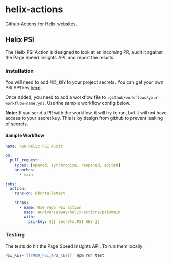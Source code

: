 # helix-actions
Github Actions for Helix websites.

## Helix PSI
The Helix PSI Action is designed to look at an incoming PR, audit it against the Page Speed Insights API, and report the results.

### Installation
You will need to add `PSI_KEY` to your project secrets. You can get your own PSI API key [here](https://developers.google.com/speed/docs/insights/v5/get-started#APIKey).

Once added, you need to add a workflow file to `.github/workflows/your-workflow-name.yml`. Use the sample workflow config below.

**Note:** If you send a PR with the workflow, it will try to run, but it will not have access to your secret key. This is by design from github to prevent leaking of secrets.

#### Sample Workflow

```yml
name: Run Helix PSI Audit

on:
  pull_request:
    types: [opened, synchronize, reopened, edited]
    branches:
      - main

jobs:
  action:
    runs-on: ubuntu-latest

    steps:
      - name: Use repo PSI action
        uses: auniverseaway/helix-actions/psi@main
        with:
          psi-key: ${{ secrets.PSI_KEY }}

```

### Testing
The tests do hit the Page Speed Insights API. To run them locally:

```bash
PSI_KEY='{{YOUR_PSI_API_KEY}}' npm run test
```
